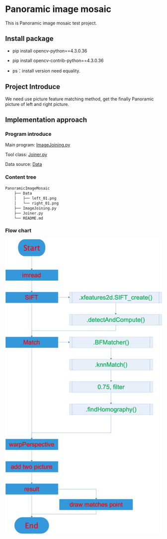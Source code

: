 # Panoramic image mosaic

This is Panoramic image mosaic test project.


## Install package

- pip install opencv-python==4.3.0.36
    
- pip install opencv-contrib-python==4.3.0.36

- ps：install version need equality.


## Project Introduce

We need use picture feature matching method, 
get the finally Panoramic picture of left and right picture.



## Implementation approach

### Program introduce

Main program: [ImageJoining.py](ImageJoining.py)

Tool class: [Joiner.py](Joiner.py)

Data source: [Data](./Data)



### Content tree
    
    
    PanoramicImageMosaic
        ├── Data
        │   ├── left_01.png
        │   └── right_01.png
        ├── ImageJoining.py
        ├── Joiner.py
        └── README.md




### Flow chart

![PanoramicImageFlowChart](PanoramicImageFlowChart.jpeg)

